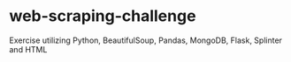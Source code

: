 # web-scraping-challenge
Exercise utilizing Python, BeautifulSoup, Pandas, MongoDB, Flask, Splinter and HTML
